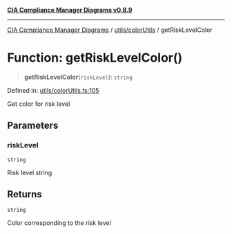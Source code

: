 [**CIA Compliance Manager Diagrams v0.8.9**](../../../README.md)

***

[CIA Compliance Manager Diagrams](../../../modules.md) / [utils/colorUtils](../README.md) / getRiskLevelColor

# Function: getRiskLevelColor()

> **getRiskLevelColor**(`riskLevel`): `string`

Defined in: [utils/colorUtils.ts:105](https://github.com/Hack23/cia-compliance-manager/blob/e1ae27dd41c4ccea8a13cdec993022242a97dce3/src/utils/colorUtils.ts#L105)

Get color for risk level

## Parameters

### riskLevel

`string`

Risk level string

## Returns

`string`

Color corresponding to the risk level
